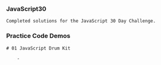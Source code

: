 ### JavaScript30
    Completed solutions for the JavaScript 30 Day Challenge.
 
 ### Practice Code Demos
    # 01 JavaScript Drum Kit

        - 
